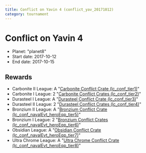 ```yaml
---
title: Conflict on Yavin 4 (conflict_yav_20171012)
category: tournament
---
```

# Conflict on Yavin 4

  * Planet: "planet8"
  * Start date: 2017-10-12
  * End date: 2017-10-15

## Rewards

  * Carbonite II League: A "[Carbonite Conflict Crate (lc_conf_tier1)](lc_conf_tier1.html)"
  * Carbonite I League: 2 "[Carbonite Conflict Crates (lc_conf_tier2)](lc_conf_tier2.html)"
  * Durasteel I League: A "[Durasteel Conflict Crate (lc_conf_tier3)](lc_conf_tier3.html)"
  * Durasteel II League: 2 "[Durasteel Conflict Crates (lc_conf_tier4)](lc_conf_tier4.html)"
  * Bronzium II League: A "[Bronzium Conflict Crate (lc_conf_navalEvt_heroEqp_tier5)](lc_conf_navalEvt_heroEqp_tier5.html)"
  * Bronzium I League: 2 "[Bronzium Conflict Crates (lc_conf_navalEvt_heroEqp_tier6)](lc_conf_navalEvt_heroEqp_tier6.html)"
  * Obsidian League: A "[Obsidian Conflict Crate (lc_conf_navalEvt_heroEqp_tier7)](lc_conf_navalEvt_heroEqp_tier7.html)"
  * Ultra Chrome League: A "[Ultra Chrome Conflict Crate (lc_conf_navalEvt_heroEqp_tier8)](lc_conf_navalEvt_heroEqp_tier8.html)"
